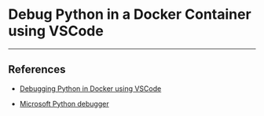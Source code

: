 # Debug Python in a Docker Container using VSCode

---

## References

* [Debugging Python in Docker using VSCode](https://www.youtube.com/watch?v=b78Tg-YmJZI)

* [Microsoft Python debugger](https://github.com/microsoft/debugpy)

